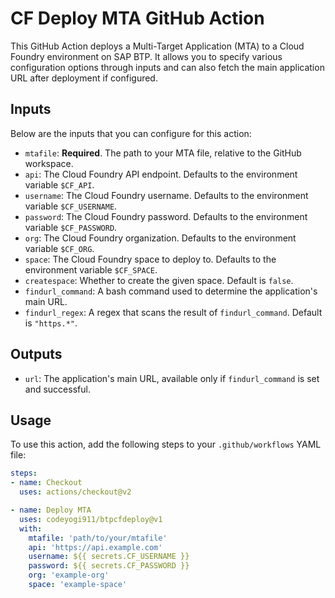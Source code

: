 # CF Deploy MTA GitHub Action

This GitHub Action deploys a Multi-Target Application (MTA) to a Cloud Foundry environment on SAP BTP. It allows you to specify various configuration options through inputs and can also fetch the main application URL after deployment if configured.

## Inputs

Below are the inputs that you can configure for this action:

- `mtafile`: **Required**. The path to your MTA file, relative to the GitHub workspace.
- `api`: The Cloud Foundry API endpoint. Defaults to the environment variable `$CF_API`.
- `username`: The Cloud Foundry username. Defaults to the environment variable `$CF_USERNAME`.
- `password`: The Cloud Foundry password. Defaults to the environment variable `$CF_PASSWORD`.
- `org`: The Cloud Foundry organization. Defaults to the environment variable `$CF_ORG`.
- `space`: The Cloud Foundry space to deploy to. Defaults to the environment variable `$CF_SPACE`.
- `createspace`: Whether to create the given space. Default is `false`.
- `findurl_command`: A bash command used to determine the application's main URL.
- `findurl_regex`: A regex that scans the result of `findurl_command`. Default is `"https.*"`.

## Outputs

- `url`: The application's main URL, available only if `findurl_command` is set and successful.

## Usage

To use this action, add the following steps to your `.github/workflows` YAML file:

```yaml
steps:
- name: Checkout
  uses: actions/checkout@v2

- name: Deploy MTA
  uses: codeyogi911/btpcfdeploy@v1
  with:
    mtafile: 'path/to/your/mtafile'
    api: 'https://api.example.com'
    username: ${{ secrets.CF_USERNAME }}
    password: ${{ secrets.CF_PASSWORD }}
    org: 'example-org'
    space: 'example-space'
